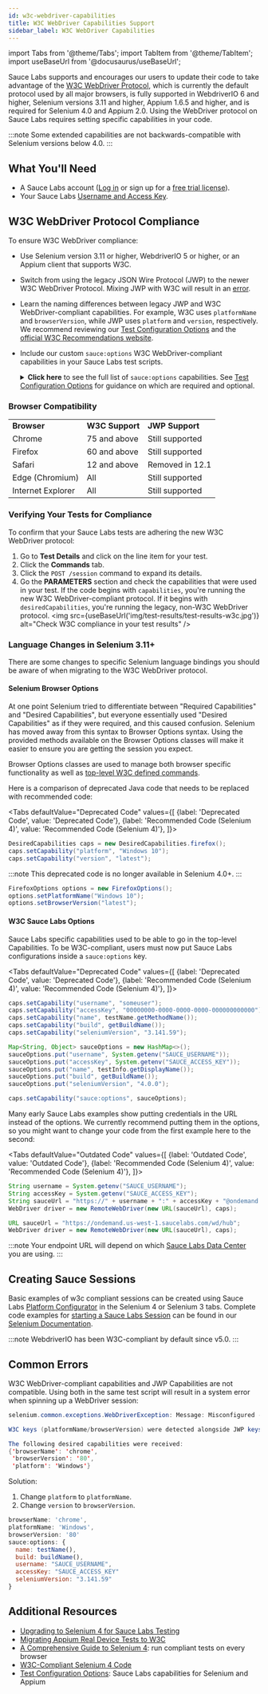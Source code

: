 ```yaml
---
id: w3c-webdriver-capabilities
title: W3C WebDriver Capabilities Support
sidebar_label: W3C WebDriver Capabilities
---
```


import Tabs from '@theme/Tabs';
import TabItem from '@theme/TabItem';
import useBaseUrl from '@docusaurus/useBaseUrl';

Sauce Labs supports and encourages our users to update their code to take advantage of the [W3C WebDriver Protocol](/dev/glossary/#w3c-webdriver-protocol), which is currently the default protocol used by all major browsers, is fully supported in WebdriverIO 6 and higher, Selenium versions 3.11 and higher, Appium 1.6.5 and higher, and is required for Selenium 4.0 and Appium 2.0. Using the WebDriver protocol on Sauce Labs requires setting specific capabilities in your code.

:::note
Some extended capabilities are not backwards-compatible with Selenium versions below 4.0.
:::


## What You'll Need

* A Sauce Labs account ([Log in](https://accounts.saucelabs.com/am/XUI/#login/) or sign up for a [free trial license](https://saucelabs.com/sign-up)).
* Your Sauce Labs [Username and Access Key](https://app.saucelabs.com/user-settings).


## W3C WebDriver Protocol Compliance

To ensure W3C WebDriver compliance:

* Use Selenium version 3.11 or higher, WebdriverIO 5 or higher, or an Appium client that supports W3C.
* Switch from using the legacy JSON Wire Protocol (JWP) to the newer W3C WebDriver Protocol.
Mixing JWP with W3C will result in an [error](/dev/w3c-webdriver-capabilities/#common-errors).
* Learn the naming differences between legacy JWP and W3C WebDriver-compliant capabilities.
For example, W3C uses `platformName` and `browserVersion`, while JWP uses `platform` and `version`, respectively.
We recommend reviewing our [Test Configuration Options](/dev/test-configuration-options)
and the [official W3C Recommendations website](https://www.w3.org/TR/webdriver1/#capabilities).
* Include our custom `sauce:options` W3C WebDriver-compliant capabilities in your Sauce Labs test scripts.
  <details>
  <summary><strong>Click here</strong> to see the full list of <code>sauce:options</code> capabilities.
  See <a href="/dev/test-configuration-options">Test Configuration Options</a> for guidance on which are required and optional.
  </summary>

  * `accessKey`
  * `appiumVersion`
  * `avoidProxy`
  * `build`
  * `captureHtml`
  * `chromedriverVersion`
  * `commandTimeout`
  * `crmuxdriverVersion`
  * `customData`
  * `disablePopupHandler`
  * `extendedDebugging`
  * `firefoxAdapterVersion`
  * `firefoxProfileUrl`
  * `idleTimeout`
  * `iedriverVersion`
  * `maxDuration`
  * `name`
  * `parentTunnel`
  * `passed`
  * `prerun`
  * `preventRequeue`
  * `priority`
  * `proxyHost`
  * `public`
  * `recordLogs`
  * `recordScreenshots`
  * `recordVideo`
  * `restrictedPublicInfo`
  * `screenResolution`
  * `seleniumVersion`
  * `source`
  * `tags`
  * `timeZone`
  * `tunnelName`
  * `username`
  * `videoUploadOnPass`

  </details>

### Browser Compatibility

<table>
  <tr>
   <td><strong>Browser</strong>
   </td>
   <td><strong>W3C Support</strong>
   </td>
   <td><strong>JWP Support</strong>
   </td>
  </tr>
  <tr>
   <td>Chrome
   </td>
   <td>75 and above
   </td>
   <td>Still supported
   </td>
  </tr>
  <tr>
   <td>Firefox
   </td>
   <td>60 and above
   </td>
   <td>Still supported
   </td>
  </tr>
  <tr>
   <td>Safari
   </td>
   <td>12 and above
   </td>
   <td>Removed in 12.1
   </td>
  </tr>
  <tr>
   <td>Edge (Chromium)
   </td>
   <td>All
   </td>
   <td>Still supported
   </td>
  </tr>
  <tr>
   <td>Internet Explorer
   </td>
   <td>All
   </td>
   <td>Still supported
   </td>
  </tr>
</table>


### Verifying Your Tests for Compliance

To confirm that your Sauce Labs tests are adhering the new W3C WebDriver protocol:

1. Go to **Test Details** and click on the line item for your test.
2. Click the **Commands** tab.
3. Click the `POST /session` command to expand its details.
4. Go the **PARAMETERS** section and check the capabilities that were used in your test. If the code begins with `capabilities`, you're running the new W3C WebDriver-compliant protocol.
If it begins with `desiredCapabilities`, you're running the legacy, non-W3C WebDriver protocol.
<img src={useBaseUrl('img/test-results/test-results-w3c.jpg')} alt="Check W3C compliance in your test results" />

### Language Changes in Selenium 3.11+

There are some changes to specific Selenium language bindings you should be aware of when migrating to the W3C WebDriver protocol.

#### Selenium Browser Options

At one point Selenium tried to differentiate between "Required Capabilities" and "Desired Capabilities", but everyone essentially used "Desired Capabilities" as if they were required, and this caused confusion. Selenium has moved away from this syntax to Browser Options syntax. Using the provided methods available on the Browser Options classes will make it easier to ensure you are getting the session you expect.

Browser Options classes are used to manage both browser specific functionality as well as
[top-level W3C defined commands](https://w3c.github.io/webdriver/#capabilities).

Here is a comparison of deprecated Java code that needs to be replaced with recommended code:

<Tabs
  defaultValue="Deprecated Code"
  values={[
    {label: 'Deprecated Code', value: 'Deprecated Code'},
    {label: 'Recommended Code (Selenium 4)', value: 'Recommended Code (Selenium 4)'},
  ]}>

<TabItem value="Deprecated Code">

```java
DesiredCapabilities caps = new DesiredCapabilities.firefox();
caps.setCapability("platform", "Windows 10");
caps.setCapability("version", "latest");
```

:::note
This deprecated code is no longer available in Selenium 4.0+.
:::

</TabItem>
<TabItem value="Recommended Code (Selenium 4)">

```java
FirefoxOptions options = new FirefoxOptions();
options.setPlatformName("Windows 10");
options.setBrowserVersion("latest");
```

</TabItem>
</Tabs>

#### W3C Sauce Labs Options

Sauce Labs specific capabilities used to be able to go in the top-level Capabilities. To be W3C-compliant, users must now put Sauce Labs configurations inside a `sauce:options` key.

<Tabs
  defaultValue="Deprecated Code"
  values={[
    {label: 'Deprecated Code', value: 'Deprecated Code'},
    {label: 'Recommended Code (Selenium 4)', value: 'Recommended Code (Selenium 4)'},
  ]}>

<TabItem value="Deprecated Code">

```java
caps.setCapability("username", "someuser");
caps.setCapability("accessKey", "00000000-0000-0000-0000-000000000000");
caps.setCapability("name", testName.getMethodName());
caps.setCapability("build", getBuildName());
caps.setCapability("seleniumVersion", "3.141.59");
```

</TabItem>
<TabItem value="Recommended Code (Selenium 4)">

```java
Map<String, Object> sauceOptions = new HashMap<>();
sauceOptions.put("username", System.getenv("SAUCE_USERNAME"));
sauceOptions.put("accessKey", System.getenv("SAUCE_ACCESS_KEY"));
sauceOptions.put("name", testInfo.getDisplayName());
sauceOptions.put("build", getBuildName());
sauceOptions.put("seleniumVersion", "4.0.0");

caps.setCapability("sauce:options", sauceOptions);
```

</TabItem>
</Tabs>

Many early Sauce Labs examples show putting credentials in the URL instead of the options.
We currently recommend putting them in the options, so you might want to change your code from
the first example here to the second:

<Tabs
  defaultValue="Outdated Code"
  values={[
    {label: 'Outdated Code', value: 'Outdated Code'},
    {label: 'Recommended Code (Selenium 4)', value: 'Recommended Code (Selenium 4)'},
  ]}>

<TabItem value="Outdated Code">

```java
String username = System.getenv("SAUCE_USERNAME");
String accessKey = System.getenv("SAUCE_ACCESS_KEY");
String sauceUrl = "https://" + username + ":" + accessKey + "@ondemand.saucelabs.com:443/wd/hub";
WebDriver driver = new RemoteWebDriver(new URL(sauceUrl), caps);
```

</TabItem>
<TabItem value="Recommended Code">

```java
URL sauceUrl = "https://ondemand.us-west-1.saucelabs.com/wd/hub";
WebDriver driver = new RemoteWebDriver(new URL(sauceUrl), caps);
```

:::note
Your endpoint URL will depend on which [Sauce Labs Data Center](/basics/data-center-endpoints) you are using.
:::

</TabItem>
</Tabs>


## Creating Sauce Sessions

Basic examples of w3c compliant sessions can be created using Sauce Labs [Platform Configurator](https://saucelabs.com/platform/platform-configurator#/) in the Selenium 4 or Selenium 3 tabs. Complete code examples for [starting a Sauce Labs Session](/web-apps/automated-testing/selenium/#define-capabilities) can be found in our [Selenium Documentation](/web-apps/automated-testing/selenium).

:::note
WebdriverIO has been W3C-compliant by default since v5.0.
:::


## Common Errors

W3C WebDriver-compliant capabilities and JWP Capabilities are not compatible.
Using both in the same test script will result in a system error when spinning up a WebDriver session:

```java title="Mixed Capabilities Error"
selenium.common.exceptions.WebDriverException: Message: Misconfigured -- Mixed Capabilities Error.

W3C keys (platformName/browserVersion) were detected alongside JWP keys (platform/version). To fix this, replace all JWP keys with W3C keys.

The following desired capabilities were received:
{'browserName': 'chrome',
 'browserVersion': '80',
 'platform': 'Windows'}
```

Solution:
1. Change `platform` to `platformName`.
1. Change `version` to `browserVersion`.

```js
browserName: 'chrome',
platformName: 'Windows',
browserVersion: '80'
sauce:options: {
  name: testName(),
  build: buildName(),
  username: "SAUCE_USERNAME",
  accessKey: "SAUCE_ACCESS_KEY"
  seleniumVersion: "3.141.59"
}
```

## Additional Resources

* [Upgrading to Selenium 4 for Sauce Labs Testing](/web-apps/automated-testing/selenium/selenium4/)
* [Migrating Appium Real Device Tests to W3C](https://support.saucelabs.com/hc/en-us/articles/4412359870231)
* [A Comprehensive Guide to Selenium 4](https://saucelabs.com/selenium-4): run compliant tests on every browser
* [W3C-Compliant Selenium 4 Code](/web-apps/automated-testing/selenium/#seven-steps-of-selenium-tests)
* [Test Configuration Options](/dev/test-configuration-options): Sauce Labs capabilities for Selenium and Appium
